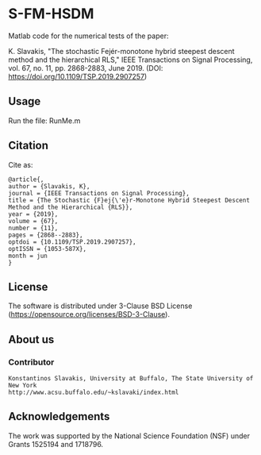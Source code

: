 # S-FM-HSDM
Matlab code for the numerical tests of the paper: 

K. Slavakis, "The stochastic Fejér-monotone hybrid steepest descent method and the hierarchical RLS," IEEE Transactions on Signal Processing, vol. 67, no. 11, pp. 2868-2883, June 2019. (DOI: https://doi.org/10.1109/TSP.2019.2907257)

## Usage
Run the file: RunMe.m

## Citation
Cite as:

	@article{, 
	author = {Slavakis, K}, 
	journal = {IEEE Transactions on Signal Processing}, 
	title = {The Stochastic {F}ej{\'e}r-Monotone Hybrid Steepest Descent Method and the Hierarchical {RLS}}, 
	year = {2019}, 
	volume = {67}, 
	number = {11}, 
	pages = {2868--2883}, 
	optdoi = {10.1109/TSP.2019.2907257}, 
	optISSN = {1053-587X}, 
	month = jun
	}

## License
The software is distributed under 3-Clause BSD License (https://opensource.org/licenses/BSD-3-Clause).

## About us

### Contributor
    Konstantinos Slavakis, University at Buffalo, The State University of New York
    http://www.acsu.buffalo.edu/~kslavaki/index.html



## Acknowledgements

The work was supported by the National Science Foundation (NSF) under Grants 1525194 and 1718796.

